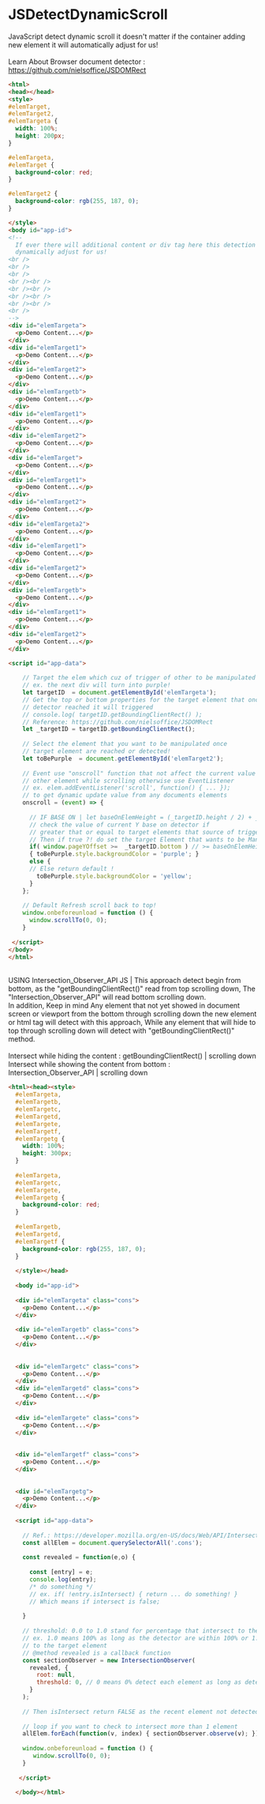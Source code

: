 # JSDetectDynamicScroll
JavaScript detect dynamic scroll it doesn't matter if the container adding new element it will automatically adjust for us!
<br />
<br /> Learn About Browser document detector : https://github.com/nielsoffice/JSDOMRect

```HTML
<html>
<head></head>
<style>
#elemTarget,
#elemTarget2,
#elemTargeta {
  width: 100%;
  height: 200px;  
}

#elemTargeta,
#elemTarget {
  background-color: red;     
}

#elemTarget2 {
  background-color: rgb(255, 187, 0);     
}

</style>
<body id="app-id">
<!-- 
  If ever there will additional content or div tag here this detection will
  dynamically adjust for us!
<br />
<br />
<br />
<br /><br />
<br /><br />
<br /><br />
<br /><br />
<br /> 
-->
<div id="elemTargeta">
  <p>Demo Content...</p>
</div>
<div id="elemTarget1">
  <p>Demo Content...</p>
</div>
<div id="elemTarget2">
  <p>Demo Content...</p>
</div>
<div id="elemTargetb">
  <p>Demo Content...</p>
</div>
<div id="elemTarget1">
  <p>Demo Content...</p>
</div>
<div id="elemTarget2">
  <p>Demo Content...</p>
</div>
<div id="elemTarget">
  <p>Demo Content...</p>
</div>
<div id="elemTarget1">
  <p>Demo Content...</p>
</div>
<div id="elemTarget2">
  <p>Demo Content...</p>
</div>
<div id="elemTargeta2">
  <p>Demo Content...</p>
</div>
<div id="elemTarget1">
  <p>Demo Content...</p>
</div>
<div id="elemTarget2">
  <p>Demo Content...</p>
</div>
<div id="elemTargetb">
  <p>Demo Content...</p>
</div>
<div id="elemTarget1">
  <p>Demo Content...</p>
</div>
<div id="elemTarget2">
  <p>Demo Content...</p>
</div>

<script id="app-data">
  
    // Target the elem which cuz of trigger of other to be manipulated
    // ex. the next div will turn into purple!
    let targetID  = document.getElementById('elemTargeta'); 
    // Get the top or bottom properties for the target element that once
    // detector reached it will triggered
    // console.log( targetID.getBoundingClientRect() );
    // Reference: https://github.com/nielsoffice/JSDOMRect
    let _targetID = targetID.getBoundingClientRect();  
     
    // Select the element that you want to be manipulated once
    // target element are reached or detected!
    let toBePurple  = document.getElementById('elemTarget2');
   
    // Event use "onscroll" function that not affect the current value of
    // other element while scrolling otherwise use EventListener
    // ex. elem.addEventListener('scroll', function() { ... });
    // to get dynamic update value from any documents elements
    onscroll = (event) => {
      
      // IF BASE ON | let baseOnElemHeight = (_targetID.height / 2) + _targetID.y  ;
      // check the value of current Y base on detector if
      // greater that or equal to target elements that source of triggered!
      // Then if true ?! do set the target Element that wants to be Manipulate!
      if( window.pageYOffset >=  _targetID.bottom ) // >= baseOnElemHeight
      { toBePurple.style.backgroundColor = 'purple'; } 
      else {
      // Else return default !  
        toBePurple.style.backgroundColor = 'yellow';
      }
    };
    
    // Default Refresh scroll back to top!
    window.onbeforeunload = function () {
      window.scrollTo(0, 0);
    }
  
 </script>
</body>
</html>
```

<br />USING Intersection_Observer_API JS | This approach detect begin from bottom, as the "getBoundingClientRect()" read from top scrolling down, The "Intersection_Observer_API" will read bottom scrolling down.
<br />In addition, Keep in mind Any element that not yet showed in document screen or viewport from the bottom through scrolling down the new element or html tag will detect with this approach, While any element that will hide to top through scrolling down will detect with "getBoundingClientRect()" method.
<br />
<br />Intersect while hiding the content : getBoundingClientRect() | scrolling down
<br />Intersect while showing the content from bottom : Intersection_Observer_API | scrolling down

```HTML
<html><head><style>
  #elemTargeta,
  #elemTargetb,
  #elemTargetc,
  #elemTargetd,
  #elemTargete,
  #elemTargetf,
  #elemTargetg {
    width: 100%;
    height: 300px;  
  }
  
  #elemTargeta,
  #elemTargetc,
  #elemTargete, 
  #elemTargetg {
    background-color: red;     
  }
  
  #elemTargetb,
  #elemTargetd,
  #elemTargetf {
    background-color: rgb(255, 187, 0);     
  }
  
  </style></head>
  
  <body id="app-id">
  
  <div id="elemTargeta" class="cons">
    <p>Demo Content...</p>
  </div>
  
  <div id="elemTargetb" class="cons">
    <p>Demo Content...</p>
  </div>
  
  
  <div id="elemTargetc" class="cons">
    <p>Demo Content...</p>
  </div>
  <div id="elemTargetd" class="cons">
    <p>Demo Content...</p>
  </div>
  
  <div id="elemTargete" class="cons">
    <p>Demo Content...</p>
  </div>
  
  
  <div id="elemTargetf" class="cons">
    <p>Demo Content...</p>
  </div>
  
  
  <div id="elemTargetg">
    <p>Demo Content...</p>
  </div>
  
  <script id="app-data">
    
    // Ref.: https://developer.mozilla.org/en-US/docs/Web/API/Intersection_Observer_API
    const allElem = document.querySelectorAll('.cons');
  
    const revealed = function(e,o) {
  
      const [entry] = e;
      console.log(entry);
      /* do something */
      // ex. if( !entry.isIntersect) { return ... do something! }
      // Which means if intersect is false;
  
    }
   
    // threshold: 0.0 to 1.0 stand for percentage that intersect to the element
    // ex. 1.0 means 100% as long as the detector are within 100% or 1.0 it will intersect
    // to the target element
    // @method revealed is a callback function
    const sectionObserver = new IntersectionObserver(
      revealed, {
        root: null,
        threshold: 0, // 0 means 0% detect each element as long as detector detected it then out!.
      }
    );
    
    // Then isIntersect return FALSE as the recent element not detected as the new element html tag dectected it will return TRUE for isIntersect from "0" base !
    
    // loop if you want to check to intersect more than 1 element
    allElem.forEach(function(v, index) { sectionObserver.observe(v); });
  
    window.onbeforeunload = function () {
       window.scrollTo(0, 0);
    }
    
   </script>
  
  </body></html>
```
